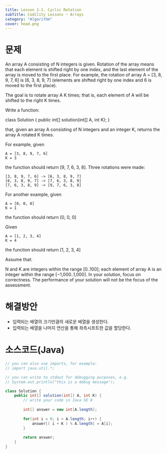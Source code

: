```yaml
---
title: Lesson 2-1. Cyclic Rotation
subTitle: Codility Lessons ~ Arrays
category: "Algorithm"
cover: head.png
---
```


# 문제
An array A consisting of N integers is given. Rotation of the array means that each element is shifted right by one index, and the last element of the array is moved to the first place. For example, the rotation of array A = [3, 8, 9, 7, 6] is [6, 3, 8, 9, 7] (elements are shifted right by one index and 6 is moved to the first place).

The goal is to rotate array A K times; that is, each element of A will be shifted to the right K times.

Write a function:

class Solution { public int[] solution(int[] A, int K); }

that, given an array A consisting of N integers and an integer K, returns the array A rotated K times.

For example, given

    A = [3, 8, 9, 7, 6]
    K = 3
the function should return [9, 7, 6, 3, 8]. Three rotations were made:

    [3, 8, 9, 7, 6] -> [6, 3, 8, 9, 7]
    [6, 3, 8, 9, 7] -> [7, 6, 3, 8, 9]
    [7, 6, 3, 8, 9] -> [9, 7, 6, 3, 8]
For another example, given

    A = [0, 0, 0]
    K = 1
the function should return [0, 0, 0]

Given

    A = [1, 2, 3, 4]
    K = 4
the function should return [1, 2, 3, 4]

Assume that:

N and K are integers within the range [0..100];
each element of array A is an integer within the range [−1,000..1,000].
In your solution, focus on correctness. The performance of your solution will not be the focus of the assessment.

# 해결방안
* 입력되는 배열의 크기만큼의 새로운 배열을 생성한다.
* 입력되는 배열을 나머지 연산을 통해 좌측시프트한 값을 할당한다.

# 소스코드(Java)
```java
// you can also use imports, for example:
// import java.util.*;

// you can write to stdout for debugging purposes, e.g.
// System.out.println("this is a debug message");

class Solution {
    public int[] solution(int[] A, int K) {
        // write your code in Java SE 8
        
        int[] answer = new int[A.length];
        
        for(int i = 0; i < A.length; i++) {
            answer[( i + K ) % A.length] = A[i];
        }
        
        return answer;
    }
}
```

